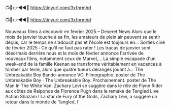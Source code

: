 📺📱👉◄◄🔴 https://tinyurl.com/3xfnrmhd

📺📱👉◄◄🔴 https://tinyurl.com/3xfnrmhd


Nouveaux films à découvrir en février 2025 – Deseret News
Alors que le mois de janvier touche à sa fin, les amateurs de plein air peuvent se sentir déçus, car le temps ne s'adoucit pas et l'école est toujours en...
Sorties ciné de février 2025 : Ce qu’il ne faut pas rater !
Les tracas de janvier sont désormais derrière nous et le mois de février annonce l'arrivée de nouveaux films, notamment ceux de Marvel,...
La simple escapade d'un week-end de la famille Keenan se transforme véritablement en vacances à tomber par terre, alors que quatre tueurs dérangés jouant à...
The Unbreakable Boy Bande-annonce VO. Filmographie. poster de The Unbreakable Boy · The Unbreakable Boy. Prochainement. poster de The Man In The White Van.
Zachary Levi se suggère dans le rôle de Flynn Rider aux côtés de Raiponce de Florence Pugh dans le remake de Tangled Live Action
Shazam ! La star de Fury of the Gods, Zachary Levi, a suggéré un retour dans le monde de Tangled, l'
